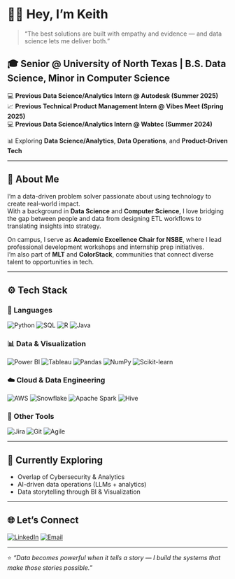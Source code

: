 # 👋🏾 Hey, I’m Keith

> “The best solutions are built with empathy and evidence — and data science lets me deliver both.”

## 🎓 **Senior @ University of North Texas | B.S. Data Science, Minor in Computer Science**  
💻 **Previous Data Science/Analytics Intern @ Autodesk (Summer 2025)**  
📈 **Previous Technical Product Management Intern @ Vibes Meet (Spring 2025)**  
💻 **Previous Data Science/Analytics Intern @ Wabtec (Summer 2024)**  

📊 Exploring **Data Science/Analytics**, **Data Operations**, and **Product-Driven Tech**

---

## 🧠 About Me  
I’m a data-driven problem solver passionate about using technology to create real-world impact.  
With a background in **Data Science** and **Computer Science**, I love bridging the gap between people and data from designing ETL workflows to translating insights into strategy.  

On campus, I serve as **Academic Excellence Chair for NSBE**, where I lead professional development workshops and internship prep initiatives.  
I’m also part of **MLT** and **ColorStack**, communities that connect diverse talent to opportunities in tech.  

---

## ⚙️ Tech Stack  

### 🧩 Languages  
![Python](https://img.shields.io/badge/Python-3776AB?style=for-the-badge&logo=python&logoColor=white)
![SQL](https://img.shields.io/badge/SQL-316192?style=for-the-badge&logo=postgresql&logoColor=white)
![R](https://img.shields.io/badge/R-276DC3?style=for-the-badge&logo=r&logoColor=white)
![Java](https://img.shields.io/badge/Java-007396?style=for-the-badge&logo=openjdk&logoColor=white)

### 📊 Data & Visualization  
![Power BI](https://img.shields.io/badge/Power_BI-F2C811?style=for-the-badge&logo=powerbi&logoColor=black)
![Tableau](https://img.shields.io/badge/Tableau-E97627?style=for-the-badge&logo=tableau&logoColor=white)
![Pandas](https://img.shields.io/badge/Pandas-150458?style=for-the-badge&logo=pandas&logoColor=white)
![NumPy](https://img.shields.io/badge/NumPy-013243?style=for-the-badge&logo=numpy&logoColor=white)
![Scikit-learn](https://img.shields.io/badge/scikit--learn-F7931E?style=for-the-badge&logo=scikitlearn&logoColor=white)

### ☁️ Cloud & Data Engineering  
![AWS](https://img.shields.io/badge/AWS-232F3E?style=for-the-badge&logo=amazonaws&logoColor=white)
![Snowflake](https://img.shields.io/badge/Snowflake-29B5E8?style=for-the-badge&logo=snowflake&logoColor=white)
![Apache Spark](https://img.shields.io/badge/Apache_Spark-E25A1C?style=for-the-badge&logo=apachespark&logoColor=white)
![Hive](https://img.shields.io/badge/Apache_Hive-FDEE21?style=for-the-badge&logo=apachehive&logoColor=black)

### 🧠 Other Tools  
![Jira](https://img.shields.io/badge/Jira-0052CC?style=for-the-badge&logo=jira&logoColor=white)
![Git](https://img.shields.io/badge/Git-F05032?style=for-the-badge&logo=git&logoColor=white)
![Agile](https://img.shields.io/badge/Agile_Methodologies-2496ED?style=for-the-badge&logo=scrumalliance&logoColor=white)

---

## 🚀 Currently Exploring  
- Overlap of Cybersecurity & Analytics
- AI-driven data operations (LLMs + analytics)  
- Data storytelling through BI & Visualization  

---

## 🌐 Let’s Connect  

[![LinkedIn](https://img.shields.io/badge/LinkedIn-0A66C2?style=for-the-badge&logo=linkedin&logoColor=white)](https://www.linkedin.com/in/washkeith/)
[![Email](https://img.shields.io/badge/Email-keithhwash%40gmail.com-red?style=for-the-badge&logo=gmail&logoColor=white)](mailto:keithhwash@gmail.com)

---

⭐ *“Data becomes powerful when it tells a story — I build the systems that make those stories possible.”*


<!--
**WashKeith/WashKeith** is a ✨ _special_ ✨ repository because its `README.md` (this file) appears on your GitHub profile.

Here are some ideas to get you started:

- 🔭 I’m currently working on ...
- 🌱 I’m currently learning ...
- 👯 I’m looking to collaborate on ...
- 🤔 I’m looking for help with ...
- 💬 Ask me about ...
- 📫 How to reach me: ...
- 😄 Pronouns: ...
- ⚡ Fun fact: ...
-->
